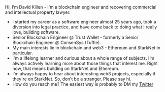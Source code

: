 Hi, I’m David Killen - I'm a blockchain engineer and recovering commercial and intellectual property lawyer.
- I started my career as a software engineer almost 25 years ago, took a diversion into legal practice, and have come back to doing what I really love, building software.
- Senior Blockchain Engineer @ Trust Wallet - formerly a Senior Blockchain Engineer @ ConsenSys (Tuffle).
- My main interests lie in blockchain and web3 - Ethereum and StarkNet in particular.
- I'm a lifelong learner and curious about a whole range of subjects. I’m always actively learning more about those things that interest me. Right now, that means building on StarkNet and Ethereum.
- I’m always happy to hear about interesting web3 projects, especially if they're on StarkNet. So, don't be a stranger. Please say hi.
- How do you reach me? The easiest way is probably to DM my [Twitter](https://twitter.com/DavidAKillen)
